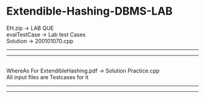 # Extendible-Hashing-DBMS-LAB
EH.zip -> LAB QUE
<br>
evalTestCase -> Lab test Cases
<br>
Solution -> 200101070.cpp
<br>

<hr>
<hr>
<br>
WhereAs For
ExtendibleHashing.pdf -> Solution Practice.cpp
<br>
All input files are Testcases for it 
<hr>
<hr>
